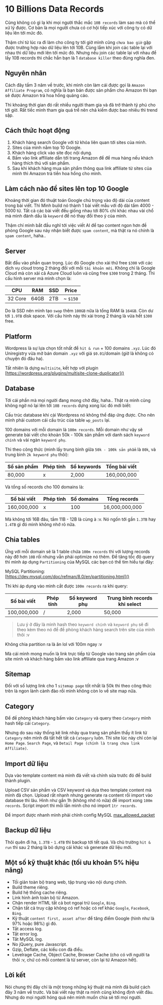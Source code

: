 # 10 Billions Data Records

Cũng không có gì lạ khi mọi người thắc mắc `10B records` làm sao mà có thể xử lý được. Cơ bản là mọi người chưa có cơ hội tiếp xúc với công ty có dữ liệu lên tới mức đó.

Thậm chí từ lúc ra đi làm cho công ty tới giờ mình cũng `chưa bao giờ` gặp được trường hợp nào dữ liệu lên tới 10B. Cùng lắm khi join các table lại với nhau thì dữ liệu mới lên tới mức đó. Nhưng nếu join các table lại với nhau để lấy 10B records thì chắc hẳn bạn là 1 `database killer` theo đúng nghĩa đen.

## Nguyên nhân

Cách đây tầm 3 năm về trước, khi mình còn làm cái được gọi là `Amazon Affiliate Program`, có nghĩa là bạn bán được sản phẩm cho Amazon thì bạn sẽ được Amazon trả hoa hồng quảng cáo.

Thì khoảng thời gian đó rất nhiều người tham gia và đã trở thành tỷ phú cho tới giờ. Rất tiếc mình tham gia quá trể nên chả kiếm được bao nhiêu thì trend sập.

## Cách thức hoạt động

1. Khách hàng search Google với từ khóa liên quan tới sites của mình.
2. Sites của mình nằm top 10 Google.
3. Khách hàng click vào site đọc nội dụng.
4. Bấm vào link affiliate dẫn tới trang Amazon để để mua hàng nếu khách hàng thích thú với sản phẩm.
5. Sau khi khách hàng mua sản phẩm thông qua link affiliate từ sites của mình thì Amazon trả tiền hoa hồng cho mình.

## Làm cách nào để sites lên top 10 Google

Khoảng thời gian đó thuật toán Google chú trọng vào độ dài của content trong bài viết. Thì Mình build nó thành 1 bài viết mẫu với độ dài tầm 4000 - 5000 từ. Tất cả các bài viết đều giống nhau tới 80% chỉ khác nhau vài chổ mà mình đánh dấu là `keyword` để nó thay đổi theo ý của mình.

Thậm chí mình bắt đầu nghĩ tới việc viết AI để tạo content ngon hơn đề phòng Google sau này nhận biết được `spam content`, mà thật ra nó chính là `spam content`, haha..

## Server

Bắt đầu vào phần quan trọng. Lúc đó Google cho xài thử free `$300` với các dịch vụ cloud trong 2 tháng đối với mỗi `tài khoản mới`. Không chỉ là Google Cloud mà còn xài cả Azure Cloud luôn và cũng free `$300` trong 2 tháng. Thì cấu hình server mà mình chọn là:

| CPU     | RAM  | SSD | Price    |
| ------- | ---- | --- | -------- |
| 32 Core | 64GB | 2TB | ~ `$150` |

Do là SSD nên mình tạo `swap` thêm `100GB` nữa là tổng RAM là `164GB`. Còn dư tới `1.9TB` disk space. Với cấu hình này thì xài trong 2 tháng là vừa hết `$300` free.

## Platform

Wordpress là sự lựa chọn tốt nhất để `hit & run` + 100 domains `.xyz`. Lúc đó Uniregistry vừa mở bán domain `.xyz` với giá `$0.01`/domain (giờ là không có chuyện đó đâu ha).

Tất nhiên là dựng `multisite`, kết hợp với plugin [https://wordpress.org/plugins/multisite-clone-duplicator]()

## Database

Tới cái phần mà mọi người đang mong chờ đây, haha.. Thật ra mình cũng không ngờ nó lại lên tới `10B records` dựng xong lúc đó mới biết:

Cấu trúc database khi cài Wordpress nó không thể đáp ứng được. Cho nên mình phải custom cái cấu trúc của table `wp_posts` lại.

100 domains với mỗi domain là `100m records`. Mỗi domain như vậy sẽ generate bài viết cho khoản 50k - 100k sản phẩm với danh sách `keyword chính` và vài ngàn `keyword phụ`.

Thì theo công thức (mình lấy trung bình giữa `50k - 100k sản phẩm` là `80k`, và trung bình `2k keyword phụ` thôi):

| Số sản phẩm | Phép tính | Số keywords | Tổng bài viết |
| ----------- | --------- | ----------- | ------------- |
| 80,000      | x         | 2,000       | 160,000,000   |

Và tổng số records cho 100 domains là:

| Số bài viết | Phép tính | Số domains | Tổng records   |
| ----------- | --------- | ---------- | -------------- |
| 160,000,000 | x         | 100        | 16,000,000,000 |

Mà không tới 16B đâu, tầm 11B - 12B là cùng à :v. Nó ngốn tới gần `1.3TB` hay `1.4TB` gì đó mình không nhớ rỏ nữa.

## Chia tables

Ứng với mỗi domain sẽ là 1 table chứa `100m records` thì với lượng records này đỡ hơn `10B` rồi nhưng vẫn phải optimize nó thêm. Để tăng tốc độ query thì mình áp dụng `Partitioning` của MySQL các bạn có thể tìm hiểu tại đây:

MySQL Partitioning: [https://dev.mysql.com/doc/refman/8.0/en/partitioning.html]()

Thì khi áp dụng vào mình cắt được `100m records` ra khi query:

| Số bài viết | Phép tính | Số keyword phụ | Trung bình records khi select |
| ----------- | --------- | -------------- | ----------------------------- |
| 100,000,000 | /         | 2,000          | 50,000                        |

> Lưu ý ở đây là mình hash theo `keyword chính` và `keyword phụ` sẽ đi theo kèm theo nó để đề phòng khách hàng search trên site của mình thôi :v

Không chia partition ra là ăn lol với 100m ngay :v

Mà cái mình mong muốn là link trực tiếp từ Google vào trang sản phẩm của site mình và khách hàng bấm vào link affiliate qua trang Amazon :v

## Sitemap

Đối với số lượng link cho 1 `sitemap page` tốt nhất là 50k thì theo công thức trên là ngon lành cành đào rồi mình không còn lo về site map nữa.

## Category

Để đề phòng khách hàng bấm vào `Category` và query theo `Category` mình hash tiếp cái `Category`.

Nhưng do sau này thống kê link nhảy qua trang sản phẩm thấy ít link từ `Category` nên mình đã tắt hết tất cả `Category` luôn. Thì site lúc này chỉ còn lại `Home Page`. `Search Page`, và `Detail Page (chính là trang chưa link Affiliate)`.

## Import dữ liệu

Dựa vào template content mà mình đã viết và chính sửa trước đó để build thành plugin.

Upload CSV sản phẩm và CSV keyword và dựa theo template content mà mình đã chọn. Upload rất nhanh nhưng generate ra content rồi import vào database thì lâu. Hình như gần 1h (không nhớ rỏ nữa) để import xong `100m records`. Script import thì mỗi lần mình cho nó import `1tr records`.

Để import được nhanh mình phải chỉnh config MySQL [max_allowed_packet](https://dev.mysql.com/doc/refman/8.0/en/packet-too-large.html)

## Backup dữ liệu

Thôi quên đi ha, `1.3TB` - `1.4TB` thì backup tới tết quá. Và chủ trường `hit & run` thì sau 2 tháng là bỏ dựng cái khác và generate dữ liệu mới.

## Một số kỹ thuật khác (tối ưu khoản 5% hiệu năng)

- Tối giản toàn bộ trang web, tập trung vào nội dung chính.
- Build theme riêng.
- Build hệ thống cache riêng.
- Link hình ảnh toàn bộ từ Amazon.
- Chặn render HTML tất cả bot ngoại trừ `Google`, `Bing`.
- Chặn tất cả truy cập không có ref hoặc có ref khác `Google`, `Facebook`, `Bing`.
- Kỹ thuật `content first, asset after` để tăng điểm Google (hình như là 97% hoặc 98%) gì đó.
- Tắt access log.
- Tắt error log.
- Tắt MySQL log.
- No jQuery, pure Javascript.
- Gzip, Deflate, các kiểu con đà điểu.
- Levelrage Cache, Object Cache, Browser Cache (cho có với người ta thôi :v, chứ có mỗi content là từ server, còn lại từ Amazon hết).

## Lời kết

Nói chung thì đây chỉ là một trong những kỹ thuật mà mình đã build cách đây 3 năm về trước. Và bài viết này thật ra mình cũng không định viết đâu. Nhưng do mọi người hóng quá nên mình muốn chia sẻ tới mọi người.
